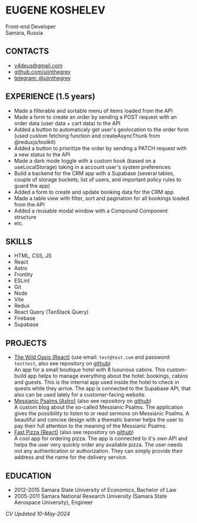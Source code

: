 # EUGENE KOSHELEV
Front-end Developer\
Samara, Russia

## CONTACTS
- v4deus@gmail.com
- [github.com/ujinthegrey](https://github.com/ujinthegrey)
- [telegram: @ujinthegrey](https://t.me/ujinthegrey)

## EXPERIENCE (1.5 years)
- Made a filterable and sortable menu of items loaded from the API
- Made a form to create an order by sending a POST request with an order data (user data + cart data) to the API
- Added a button to automaticaly get user&#39;s geolocation to the order form (used custom fetching function and createAsyncThunk from @reduxjs/toolkit)
- Added a button to prioritize the order by sending a PATCH request with a new status to the API
- Made a dark mode toggle with a custom hook (based on a useLocalStorage) taking in a account user&#39;s system preferences 
- Build a backend for the CRM app with a Supabase (several tables, couple of storage buckets, list of users, and important policy rules to guard the app)
- Added a form to create and update booking data for the CRM app
- Made a table view with filter, sort and pagination for all bookings loaded from the API
- Added a reusable modal window with a Compound Component structure
- etc.

## SKILLS
- HTML, CSS, JS
- React
- Astro
- Frontity
- ESLint
- Git
- Node
- Vite
- Redux
- React Query (TanStack Query)
- Firebase
- Supabase

## PROJECTS
- [The Wild Oasis (React)](https://koshelev-wild-oasis.netlify.app) (use email: `test@test.com` and password: `testtest`, also see repository on [github](https://github.com/ujinthegrey/the-wild-oasis))\
An app for a small boutique hotel with 8 luxurious cabins. This custom-build app helps to manage everything about the hotel: bookings, cabins and guests. This is the internal app used inside the hotel to check in quests while they arrive. The app is connected to the Supabase API, that also can be used lately for a customer-facing website.
- [Messianic Psalms (Astro)](https://messianic-psalms.netlify.app) (also see repository on [github](https://github.com/ujinthegrey/messianic-psalms-astro))\
A custom blog about the so-called Messianic Psalms. The application gives the possibility to listen to or read sermons on Messianic Psalms. A beautiful and concise design with a thematic banner helps the user to pay their full attention to the meaning of the Messianic Psalms.
- [Fast Pizza (React)](https://koshelev-react-pizza.netlify.app) (also see repository on [github](https://github.com/ujinthegrey/fast-react-pizza))\
A cool app for ordering pizza. The app is connected to it&#39;s own API and helps the user very quickly order any available pizza. The user needs not any authentication or authorization. They can simply provide their address and the name for the delivery service.

## EDUCATION
- 2012-2015 Samara State University of Economics, Bachelor of Law
- 2005-2011 Samara National Research University (Samara State Aerospace University), Engineer

*CV Updated 10-May-2024*

